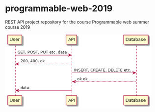 # programmable-web-2019
REST API project repository for the course Programmable web summer course 2019

![alt text](/docs/initial_idea.png)